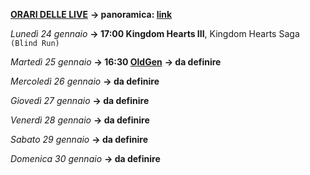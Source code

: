 <b><u>ORARI DELLE LIVE</u></b>
<b>→ panoramica: <a href="https://trello.com/b/iKwdSGf3/sabaku">link</a></b>

<i>Lunedì 24 gennaio</i>
<b>→ 17:00 Kingdom Hearts III</b>, Kingdom Hearts Saga <code>(Blind Run)</code>

<i>Martedì 25 gennaio</i>
<b>→ 16:30 <a href="https://www.twitch.tv/oldgenproject">OldGen</a></b>
<b>→ da definire</b>

<i>Mercoledì 26 gennaio</i>
<b>→ da definire</b>

<i>Giovedì 27 gennaio</i>
<b>→ da definire</b>

<i>Venerdì 28 gennaio</i>
<b>→ da definire</b>

<i>Sabato 29 gennaio</i>
<b>→ da definire</b>

<i>Domenica 30 gennaio</i>
<b>→ da definire</b>
